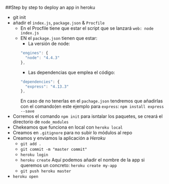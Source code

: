 ##Step by step to deploy an app in heroku

* git init
* añadir el `index.js`, `package.json` & `Procfile`
  * En el Procfile tiene que estar el script que se lanzará `web: node index.js`
  * EN el `package.json` tienen que estar:
    * La versión de node:
    ```javascript 
    "engines": {
      "node": "4.4.3"
    },
    ```
    * Las dependencias que emplea el código:
    ```javascript 
    "dependencies": {
      "express": "4.13.3"
    },
    ````
    En caso de no tenerlas en el `pachage.json` tendremos que añadirlas con el comando(en este ejemplo para `express`: `npm install express --save`
* Corremos el comando `npm init` para isntalar los paquetes, se creará el directorio de `node_modules`
* Chekeamos que funciona en local con `heroku local`
* Creamos en `.gitignore` para no subir lo módulos al repo
* Creamos y enviamos la aplicación a *Heroku*
  * `git add .`
  * `git commit -m "master commit"`
  * `heroku login`
  * `heroku create` Aquí podemos añadir el nombre de la app si queremos un concreto: `heroku create my-app`
  * `git push heroku master`
* `heroku open`